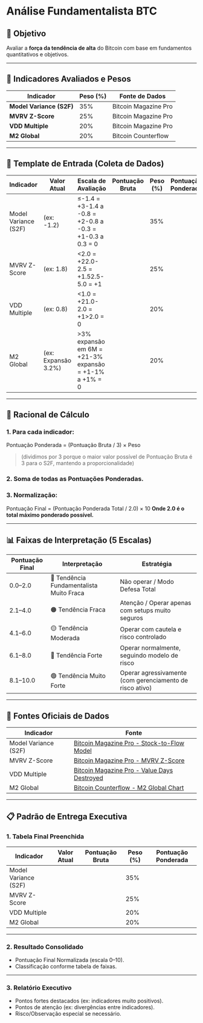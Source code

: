 # Análise Fundamentalista BTC

## 🎯 Objetivo

Avaliar a **força da tendência de alta** do Bitcoin com base em fundamentos quantitativos e objetivos.

---

## 🧩 Indicadores Avaliados e Pesos

| Indicador | Peso (%) | Fonte de Dados |
| --- | --- | --- |
| **Model Variance (S2F)** | 35% | Bitcoin Magazine Pro |
| **MVRV Z-Score** | 25% | Bitcoin Magazine Pro |
| **VDD Multiple** | 20% | Bitcoin Magazine Pro |
| **M2 Global** | 20% | Bitcoin Counterflow |

---

## 📝 Template de Entrada (Coleta de Dados)

| Indicador | Valor Atual | Escala de Avaliação | Pontuação Bruta | Peso (%) | Pontuação Ponderada |
| --- | --- | --- | --- | --- | --- |
| Model Variance (S2F) | (ex: -1.2) | ≤-1.4 = +3-1.4 a -0.8 = +2-0.8 a -0.3 = +1-0.3 a 0.3 = 0 |  | 35% |  |
| MVRV Z-Score | (ex: 1.8) | <2.0 = +22.0-2.5 = +1.52.5-5.0 = +1 |  | 25% |  |
| VDD Multiple | (ex: 0.8) | <1.0 = +21.0-2.0 = +1>2.0 = 0 |  | 20% |  |
| M2 Global | (ex: Expansão 3.2%) | >3% expansão em 6M = +21-3% expansão = +1-1% a +1% = 0 |  | 20% |  |

---

## 📐 Racional de Cálculo

### 1. Para cada indicador:

Pontuação Ponderada = (Pontuação Bruta / 3) × Peso

> (dividimos por 3 porque o maior valor possível de Pontuação Bruta é 3 para o S2F, mantendo a proporcionalidade)
> 

### 2. Soma de todas as Pontuações Ponderadas.

### 3. Normalização:

Pontuação Final = (Pontuação Ponderada Total / 2.0) × 10
**Onde 2.0 é o total máximo ponderado possível.**

---

## 📊 Faixas de Interpretação (5 Escalas)

| Pontuação Final | Interpretação | Estratégia |
| --- | --- | --- |
| 0.0–2.0 | 🔴 Tendência Fundamentalista Muito Fraca | Não operar / Modo Defesa Total |
| 2.1–4.0 | 🟠 Tendência Fraca | Atenção / Operar apenas com setups muito seguros |
| 4.1–6.0 | 🟡 Tendência Moderada | Operar com cautela e risco controlado |
| 6.1–8.0 | 🔵 Tendência Forte | Operar normalmente, seguindo modelo de risco |
| 8.1–10.0 | 🟢 Tendência Muito Forte | Operar agressivamente (com gerenciamento de risco ativo) |

---

## 📎 Fontes Oficiais de Dados

| Indicador | Fonte |
| --- | --- |
| Model Variance (S2F) | [Bitcoin Magazine Pro - Stock-to-Flow Model](https://www.bitcoinmagazinepro.com/charts/stock-to-flow-model/) |
| MVRV Z-Score | [Bitcoin Magazine Pro - MVRV Z-Score](https://www.bitcoinmagazinepro.com/charts/mvrv-zscore/) |
| VDD Multiple | [Bitcoin Magazine Pro - Value Days Destroyed](https://www.bitcoinmagazinepro.com/charts/value-days-destroyed-multiple/) |
| M2 Global | [Bitcoin Counterflow - M2 Global Chart](https://bitcoincounterflow.com/charts/m2-global/) |

---

## 📋 Padrão de Entrega Executiva

### 1. Tabela Final Preenchida

| Indicador | Valor Atual | Pontuação Bruta | Peso (%) | Pontuação Ponderada |
| --- | --- | --- | --- | --- |
| Model Variance (S2F) |  |  | 35% |  |
| MVRV Z-Score |  |  | 25% |  |
| VDD Multiple |  |  | 20% |  |
| M2 Global |  |  | 20% |  |

---

### 2. Resultado Consolidado

- Pontuação Final Normalizada (escala 0–10).
- Classificação conforme tabela de faixas.

---

### 3. Relatório Executivo

- Pontos fortes destacados (ex: indicadores muito positivos).
- Pontos de atenção (ex: divergências entre indicadores).
- Risco/Observação especial se necessário.